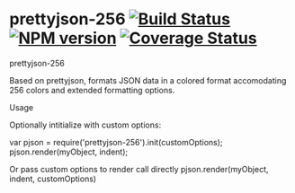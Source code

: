 # prettyjson-256 [![Build Status](https://secure.travis-ci.org/rafeca/prettyjson.png)](http://travis-ci.org/rafeca/prettyjson) [![NPM version](https://badge.fury.io/js/prettyjson.png)](http://badge.fury.io/js/prettyjson) [![Coverage Status](https://coveralls.io/repos/rafeca/prettyjson/badge.png?branch=master)](https://coveralls.io/r/rafeca/prettyjson?branch=master)
prettyjson-256

Based on prettyjson, formats JSON data in a colored format accomodating 256 colors and extended formatting options.

Usage

Optionally intitialize with custom options:

var pjson = require('prettyjson-256').init(customOptions);
pjson.render(myObject, indent);

Or pass custom options to render call directly
pjson.render(myObject, indent, customOptions)






